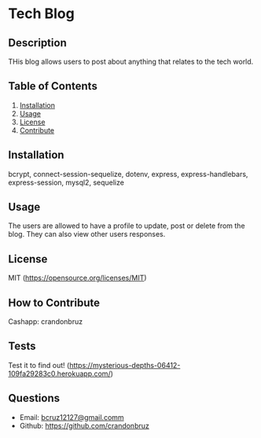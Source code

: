 # Tech Blog

## Description
THis blog allows users to post about anything that relates to the tech world.
## Table of Contents
1. [Installation](#installation)
2. [Usage](#usage)
3. [License](#license)
4. [Contribute](#contribute)
## Installation
bcrypt, connect-session-sequelize, dotenv, express, express-handlebars, express-session, mysql2, sequelize
## Usage
The users are allowed to have a profile to update, post or delete from the blog. They can also view other users responses.
## License
MIT (https://opensource.org/licenses/MIT)
## How to Contribute
Cashapp: crandonbruz
## Tests
Test it to find out! (https://mysterious-depths-06412-109fa29283c0.herokuapp.com/)
## Questions
- Email:
bcruz12127@gmail.comm 
- Github: https://github.com/crandonbruz